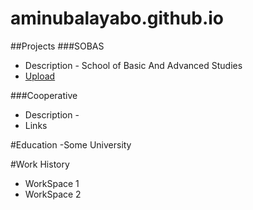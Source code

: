 # aminubalayabo.github.io

##Projects
###SOBAS
- Description - School of Basic And Advanced Studies
- [Upload]()
  
###Cooperative
- Description - 
- Links
  
#Education
-Some University

#Work History
- WorkSpace 1
- WorkSpace 2
